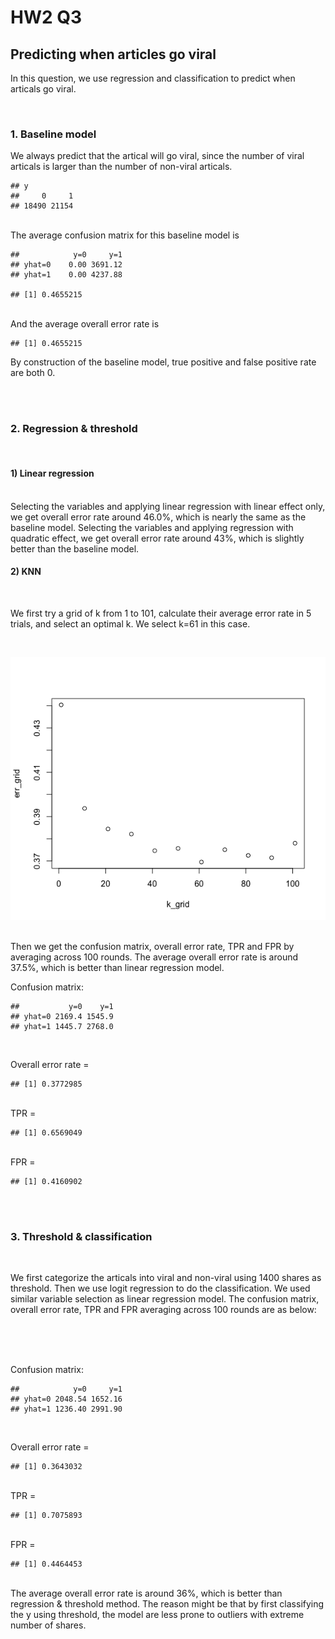 HW2 Q3
================

Predicting when articles go viral
---------------------------------

In this question, we use regression and classification to predict when articals go viral.


</br>

### 1. Baseline model

We always predict that the artical will go viral, since the number of viral articals is larger than the number of non-viral articals.

    ## y
    ##     0     1 
    ## 18490 21154


</br> The average confusion matrix for this baseline model is

    ##            y=0     y=1
    ## yhat=0    0.00 3691.12
    ## yhat=1    0.00 4237.88

    ## [1] 0.4655215


</br> And the average overall error rate is

    ## [1] 0.4655215

By construction of the baseline model, true positive and false positive rate are both 0.


 </br>

 </br>

### 2. Regression & threshold


 </br>

#### 1) Linear regression


 </br>
Selecting the variables and applying linear regression with linear effect only, we get overall error rate around 46.0%, which is nearly the same as the baseline model. Selecting the variables and applying regression with quadratic effect, we get overall error rate around 43%, which is slightly better than the baseline model.


</br>

#### 2) KNN


 </br>

We first try a grid of k from 1 to 101, calculate their average error rate in 5 trials, and select an optimal k. We select k=61 in this case.


</br>

![](/Rplot01.png)

 </br>
Then we get the confusion matrix, overall error rate, TPR and FPR by averaging across 100 rounds. The average overall error rate is around 37.5%, which is better than linear regression model.


</br>

Confusion matrix:

    ##           y=0    y=1
    ## yhat=0 2169.4 1545.9
    ## yhat=1 1445.7 2768.0


</br>

Overall error rate =

    ## [1] 0.3772985


</br> TPR =

    ## [1] 0.6569049


</br> FPR =

    ## [1] 0.4160902


</br>

</br>

### 3. Threshold & classification


</br>

We first categorize the articals into viral and non-viral using 1400 shares as threshold. Then we use logit regression to do the classification. We used similar variable selection as linear regression model. The confusion matrix, overall error rate, TPR and FPR averaging across 100 rounds are as below:


</br>


</br>


</br>

Confusion matrix:

    ##            y=0     y=1
    ## yhat=0 2048.54 1652.16
    ## yhat=1 1236.40 2991.90


</br>

Overall error rate =

    ## [1] 0.3643032


</br> TPR =

    ## [1] 0.7075893


</br> FPR =

    ## [1] 0.4464453


</br> The average overall error rate is around 36%, which is better than regression & threshold method. The reason might be that by first classifying the y using threshold, the model are less prone to outliers with extreme number of shares.
